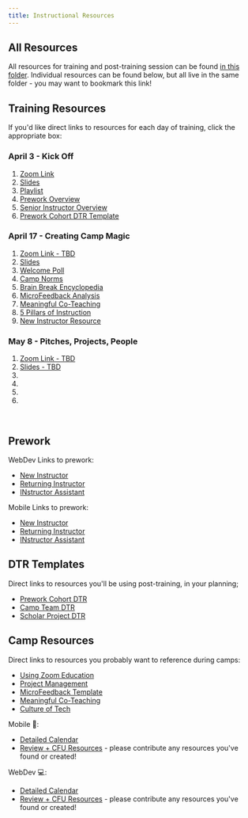 ```yaml
---
title: Instructional Resources
---
```


## All Resources

All resources for training and post-training session can be found [in this folder](https://drive.google.com/drive/u/0/folders/1m8pWwz6qecSngnQJKFKWFL6Nh2n7LApF). Individual resources can be found below, but all live in the same folder - you may want to bookmark this link!

## Training Resources

If you'd like direct links to resources for each day of training, click the appropriate box:

<article class="solo-day-card">
  <h3 class="solo-day-label solo-day-click">April 3 - Kick Off</h3>
  <div class="solo-day-toggle">
    <ol>
      <li><a target="blank" href="https://turingschool.zoom.us/j/99117115295">Zoom Link</a></li>
      <li><a target="blank" href="https://docs.google.com/presentation/d/1jG9u5e_XNQv9UxSENMnYsK8AB1P7MTM9LijHLJ2isNo/edit">Slides</a></li>
      <li><a target="blank" href="https://open.spotify.com/playlist/3ldsP7rk4wGWxclnXQpkNi?si=5oqyzLVHSX61qtvA9jTq0w">Playlist</a></li>
      <li><a target="blank" href="https://docs.google.com/document/d/18HQvrLLE_yubmrOO1RwKaXoapSFWcAV8pU9VqblQwec/edit">Prework Overview</a></li>
      <li><a target="blank" href="https://docs.google.com/document/d/10rYrrFGHKk4qrnXN90u8usjmsySU0TyjLjsSJP6cllE/edit">Senior Instructor Overview</a></li>
      <li><a target="blank" href="https://docs.google.com/document/d/1oXXtaUQoyK3pd6jB85YeegX7_xrxFTvV87fIg7IMBZY/edit">Prework Cohort DTR Template</a></li>
    </ol>
  </div>
</article>

<article class="solo-day-card">
  <h3 class="solo-day-label solo-day-click">April 17 - Creating Camp Magic</h3>
  <div class="solo-day-toggle">
    <ol>
      <li><a target="blank" href="">Zoom Link - TBD</a></li>
      <li><a target="blank" href="https://docs.google.com/presentation/d/1G6c76nDsj2neXwZNxIGQDUAtUYt3AlXFxBmwljPU_wY/edit#slide=id.g77f6f28101_1_56">Slides</a></li>
      <li><a target="blank" href="https://www.mentimeter.com/app ">Welcome Poll</a></li>
      <li><a target="blank" href="https://docs.google.com/document/d/1j-sH59ItrOWonoefxWv-N5Qmli4q1hQ4k5iZVlm_244/edit">Camp Norms</a></li>
      <li><a target="blank" href="https://docs.google.com/document/d/1O3v5POIjI_bKQjscvIX6vS7IotFGE2ORbV0yNBXVsUA/edit">Brain Break Encyclopedia</a></li>
      <li><a target="blank" href="https://docs.google.com/document/d/1vrnU0NkpHSMkvOu8JPR2oUGJNbDgqZ5Re9Sl6uoHt-U/edit">MicroFeedback Analysis</a></li>
      <li><a target="blank" href="https://docs.google.com/document/d/1W7W0EiKz4Zuhw3GaYNNpsV3I-fLhbQp7LIJmncp1qQw/edit">Meaningful Co-Teaching</a></li>
      <li><a target="blank" href="https://docs.google.com/document/d/1FgT8kH5vdHZ9LwOepLWEm91DsQfBF84w1Hi_YR4hEd8/edit">5 Pillars of Instruction</a></li>
      <li><a target="blank" href="https://docs.google.com/document/d/1DSW0FuohPsDWPCfxL3jcU1QsjpISqSh-6FDnIcJPY8Y/edit">New Instructor Resource</a></li>
    </ol>
  </div>
</article>

<article class="solo-day-card">
  <h3 class="solo-day-label solo-day-click">May 8 - Pitches, Projects, People</h3>
  <div class="solo-day-toggle">
    <ol>
      <li><a target="blank" href="">Zoom Link - TBD</a></li>
      <li><a target="blank" href="">Slides - TBD</a></li>
      <li><a target="blank" href=""></a></li>
      <li><a target="blank" href=""></a></li>
      <li><a target="blank" href=""></a></li>
      <li><a target="blank" href=""></a></li>
    </ol>
  </div>
</article>

<br>

## Prework

WebDev Links to prework:
- [New Instructor](https://docs.google.com/document/d/1syrfx0OBDT8AP9zC0gxdf_nVtjaSu_rBB90zqTyL9ds/edit)
- [Returning Instructor](https://docs.google.com/document/d/1K672v2XzlkQSCAAv8P_gkcczUojH2S_cnI1jBSHk2Dk/edit)
- [INstructor Assistant](https://docs.google.com/document/d/1uuabq-NS1qlL0VBSFMwnTIlxnzwBTwOrjxqBa43Ge4Y/edit)

Mobile Links to prework:
- [New Instructor](https://docs.google.com/document/d/19c-wtMieGgo96ztAdD6XdeBxCEzyk3wltng5Z_DnLAg/edit)
- [Returning Instructor](https://docs.google.com/document/d/1CR8WQpqUUPoplnbjAN5xznCd8az5om5CtK3rvvoOOuk/edit)
- [INstructor Assistant](https://docs.google.com/document/d/1v_AJJOg4o7KfuqaBAGtnr8iiSeDexNFCzD0IOxD8W2A/edit)

## DTR Templates

Direct links to resources you'll be using post-training, in your planning;

- [Prework Cohort DTR](https://docs.google.com/document/d/1oXXtaUQoyK3pd6jB85YeegX7_xrxFTvV87fIg7IMBZY/edit?usp=sharing)
- [Camp Team DTR](https://docs.google.com/document/d/1eVMC5GJ_Q3jI1DFDvT6kD01EPIduxmjMdJyGhxfPhec/edit?usp=sharing)
- [Scholar Project DTR](https://docs.google.com/document/d/1gzxHdbLgEcRQS5lavsl7hzZSgLUTsCCJRap-UW_7RXE/edit?usp=sharing)

## Camp Resources

Direct links to resources you probably want to reference during camps:

- [Using Zoom Education](https://screencast-o-matic.com/watch/cYhnrPBBQT)
- [Project Management](https://docs.google.com/document/d/1TxWJZqCvHFrAHgTsq2CdDc_o9RGoMrTmVXCmXhXjq5g/edit?usp=sharing)
- [MicroFeedback Template](https://docs.google.com/document/d/1vrnU0NkpHSMkvOu8JPR2oUGJNbDgqZ5Re9Sl6uoHt-U/edit?usp=sharing)
- [Meaningful Co-Teaching](https://docs.google.com/document/d/1W7W0EiKz4Zuhw3GaYNNpsV3I-fLhbQp7LIJmncp1qQw/edit?usp=sharing)
- [Culture of Tech](https://drive.google.com/drive/folders/1pctju-LcifB5um_Gg01Gt1ilk5Gu9Ge6?usp=sharing)

Mobile 📱:
- [Detailed Calendar](https://docs.google.com/document/d/1y5GefQYqTusz1gGd-UvYX18gp9XlXJX97TjcF7RSMOc/edit?usp=sharing)
- [Review + CFU Resources](https://drive.google.com/drive/folders/1zfsNlNjueWpMJGTZrv5RxcL0VT_perg1) - please contribute any resources you've found or created!

WebDev 💻:
- [Detailed Calendar](https://docs.google.com/document/d/1sIPdOY8SFbZNNng8A0AoJ1oXSZcRKNwNfq8qVy2scx4/edit)
- [Review + CFU Resources](https://drive.google.com/drive/folders/1QvTx3ugBVKq9Y0_QFlBUQ2Oqd3GiA_zP) - please contribute any resources you've found or created!
